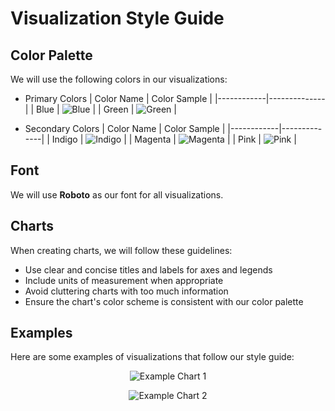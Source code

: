 # Visualization Style Guide

## Color Palette

We will use the following colors in our visualizations:

- Primary Colors
    | Color Name | Color Sample |
    |------------|--------------|
    | Blue       | ![Blue](https://via.placeholder.com/50x20/007bff/000000?text=+) |
    | Green      | ![Green](https://via.placeholder.com/50x20/28a745/000000?text=+) |

- Secondary Colors
    | Color Name | Color Sample |
    |------------|--------------|
    | Indigo     | ![Indigo](https://via.placeholder.com/50x20/6610f2/000000?text=+) |
    | Magenta    | ![Magenta](https://via.placeholder.com/50x20/FF00FF/000000?text=+) |
    | Pink    | ![Pink](https://via.placeholder.com/50x20/ff8fc3/000000?text=+) |

## Font

We will use **Roboto** as our font for all visualizations.

## Charts

When creating charts, we will follow these guidelines:

- Use clear and concise titles and labels for axes and legends
- Include units of measurement when appropriate
- Avoid cluttering charts with too much information
- Ensure the chart's color scheme is consistent with our color palette

## Examples

Here are some examples of visualizations that follow our style guide:

<p align="center">
  <img src="example-chart-1.png" alt="Example Chart 1">
</p>

<p align="center">
  <img src="example-chart-2.png" alt="Example Chart 2">
</p>
